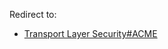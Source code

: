 Redirect to:

*   [Transport Layer Security#ACME](/index.php/Transport_Layer_Security#ACME "Transport Layer Security")
